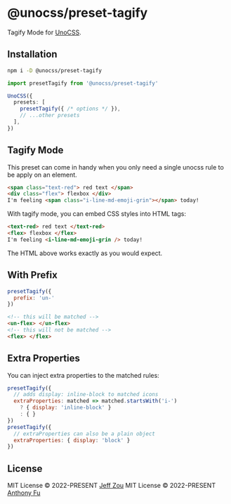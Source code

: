 # @unocss/preset-tagify

Tagify Mode for [UnoCSS](https://github.com/unocss/unocss).

## Installation

```bash
npm i -D @unocss/preset-tagify
```

```ts
import presetTagify from '@unocss/preset-tagify'

UnoCSS({
  presets: [
    presetTagify({ /* options */ }),
    // ...other presets
  ],
})
```

## Tagify Mode

This preset can come in handy when you only need a single unocss rule to be apply on an element.

```html
<span class="text-red"> red text </span>
<div class="flex"> flexbox </div>
I'm feeling <span class="i-line-md-emoji-grin"></span> today!
```

With tagify mode, you can embed CSS styles into HTML tags:

```html
<text-red> red text </text-red>
<flex> flexbox </flex>
I'm feeling <i-line-md-emoji-grin /> today!
```

The HTML above works exactly as you would expect.

## With Prefix

```js
presetTagify({
  prefix: 'un-'
})
```

```html
<!-- this will be matched -->
<un-flex> </un-flex>
<!-- this will not be matched -->
<flex> </flex>
```

## Extra Properties

You can inject extra properties to the matched rules:

```js
presetTagify({
  // adds display: inline-block to matched icons
  extraProperties: matched => matched.startsWith('i-')
    ? { display: 'inline-block' }
    : { }
})
presetTagify({
  // extraProperties can also be a plain object
  extraProperties: { display: 'block' }
})
```

## License

MIT License &copy; 2022-PRESENT [Jeff Zou](https://github.com/zojize)
MIT License &copy; 2022-PRESENT [Anthony Fu](https://github.com/antfu)

